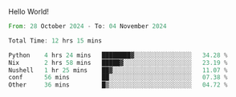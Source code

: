 Hello World!

<!--START_SECTION:waka-->

```rust
From: 28 October 2024 - To: 04 November 2024

Total Time: 12 hrs 15 mins

Python    4 hrs 24 mins   ████████▓░░░░░░░░░░░░░░░░   34.28 %
Nix       2 hrs 58 mins   █████▓░░░░░░░░░░░░░░░░░░░   23.19 %
Nushell   1 hr 25 mins    ██▓░░░░░░░░░░░░░░░░░░░░░░   11.07 %
conf      56 mins         ██░░░░░░░░░░░░░░░░░░░░░░░   07.38 %
Other     36 mins         █▒░░░░░░░░░░░░░░░░░░░░░░░   04.72 %
```

<!--END_SECTION:waka-->
